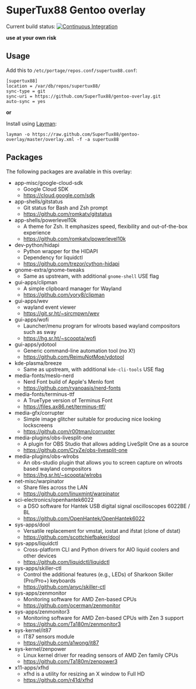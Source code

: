 # SuperTux88 Gentoo overlay

Current build status: [![Continuous Integration](https://github.com/SuperTux88/gentoo-overlay/workflows/CI/badge.svg)](https://github.com/SuperTux88/gentoo-overlay/actions?query=workflow%3ACI)

**use at your own risk**

## Usage

Add this to `/etc/portage/repos.conf/supertux88.conf`:

```
[supertux88]
location = /var/db/repos/supertux88/
sync-type = git
sync-uri = https://github.com/SuperTux88/gentoo-overlay.git
auto-sync = yes
```

**or**

Install using [Layman](https://wiki.gentoo.org/wiki/Layman):

```
layman -o https://raw.github.com/SuperTux88/gentoo-overlay/master/overlay.xml -f -a supertux88
```

## Packages

The following packages are available in this overlay:

* app-misc/google-cloud-sdk
  * Google Cloud SDK
  * https://cloud.google.com/sdk
* app-shells/gitstatus
  * Git status for Bash and Zsh prompt
  * https://github.com/romkatv/gitstatus
* app-shells/powerlevel10k
  * A theme for Zsh. It emphasizes speed, flexibility and out-of-the-box experience
  * https://github.com/romkatv/powerlevel10k
* dev-python/hidapi
  * Python wrapper for the HIDAPI
  * Dependency for liquidctl
  * https://github.com/trezor/cython-hidapi
* gnome-extra/gnome-tweaks
  * Same as upstream, with additional `gnome-shell` USE flag
* gui-apps/clipman
  * A simple clipboard manager for Wayland
  * https://github.com/yory8/clipman
* gui-apps/wev
  * wayland event viewer
  * https://git.sr.ht/~sircmpwn/wev
* gui-apps/wofi
  * Launcher/menu program for wlroots based wayland compositors such as sway
  * https://hg.sr.ht/~scoopta/wofi
* gui-apps/ydotool
  * Generic command-line automation tool (no X!)
  * https://github.com/ReimuNotMoe/ydotool
* kde-plasma/breeze
  * Same as upstream, with additional `kde-cli-tools` USE flag
* media-fonts/meslo-nerd
  * Nerd Font build of Apple's Menlo font
  * https://github.com/ryanoasis/nerd-fonts
* media-fonts/terminus-ttf
  * A TrueType version of Terminus Font
  * https://files.ax86.net/terminus-ttf/
* media-gfx/corrupter
  * Simple image glitcher suitable for producing nice looking lockscreens
  * https://github.com/r00tman/corrupter
* media-plugins/obs-livesplit-one
  * A plugin for OBS Studio that allows adding LiveSplit One as a source
  * https://github.com/CryZe/obs-livesplit-one
* media-plugins/obs-wlrobs
  * An obs-studio plugin that allows you to screen capture on wlroots based wayland compositors
  * https://hg.sr.ht/~scoopta/wlrobs
* net-misc/warpinator
  * Share files across the LAN
  * https://github.com/linuxmint/warpinator
* sci-electronics/openhantek6022
  * a DSO software for Hantek USB digital signal oscilloscopes 6022BE / BL
  * https://github.com/OpenHantek/OpenHantek6022
* sys-apps/dool
  * Versatile replacement for vmstat, iostat and ifstat (clone of dstat)
  * https://github.com/scottchiefbaker/dool
* sys-apps/liquidctl
  * Cross-platform CLI and Python drivers for AIO liquid coolers and other devices 
  * https://github.com/liquidctl/liquidctl
* sys-apps/skiller-ctl
  * Control the additional features (e.g., LEDs) of Sharkoon Skiller (Pro/Pro+) keyboards
  * https://github.com/anyc/skiller-ctl
* sys-apps/zenmonitor
  * Monitoring software for AMD Zen-based CPUs
  * https://github.com/ocerman/zenmonitor
* sys-apps/zenmonitor3
  * Monitoring software for AMD Zen-based CPUs with Zen 3 support
  * https://github.com/Ta180m/zenmonitor3
* sys-kernel/it87
  * IT87 sensors module
  * https://github.com/a1wong/it87
* sys-kernel/zenpower
  * Linux kernel driver for reading sensors of AMD Zen family CPUs
  * https://github.com/Ta180m/zenpower3
* x11-apps/xfhd
  * xfhd is a utility for resizing an X window to Full HD
  * https://github.com/r41d/xfhd
